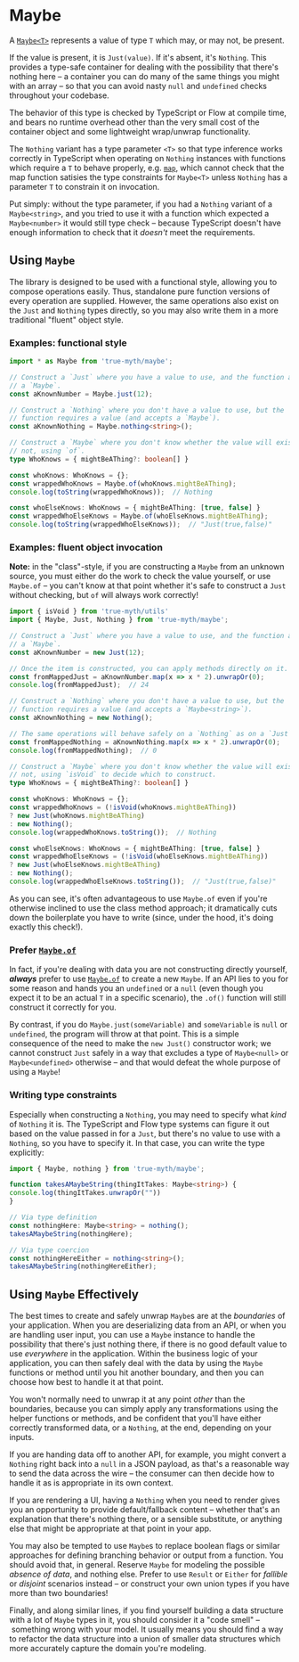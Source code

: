 # Maybe

A [`Maybe<T>`](#maybe) represents a value of type `T` which may, or may not,
be present.

If the value is present, it is `Just(value)`. If it's absent, it's `Nothing`.
This provides a type-safe container for dealing with the possibility that
there's nothing here – a container you can do many of the same things you
might with an array – so that you can avoid nasty `null` and `undefined`
checks throughout your codebase.

The behavior of this type is checked by TypeScript or Flow at compile time,
and bears no runtime overhead other than the very small cost of the container
object and some lightweight wrap/unwrap functionality.

The `Nothing` variant has a type parameter `<T>` so that type inference works
correctly in TypeScript when operating on `Nothing` instances with functions
which require a `T` to behave properly, e.g. [`map`][map], which cannot
check that the map function satisies the type constraints for `Maybe<T>`
unless `Nothing` has a parameter `T` to constrain it on invocation.

[map]: https://chriskrycho.github.io/true-myth/modules/_maybe_.html#map

Put simply: without the type parameter, if you had a `Nothing` variant of a
`Maybe<string>`, and you tried to use it with a function which expected a
`Maybe<number>` it would still type check – because TypeScript doesn't have
enough information to check that it *doesn't* meet the requirements.

## Using `Maybe`

The library is designed to be used with a functional style, allowing you to
compose operations easily. Thus, standalone pure function versions of every
operation are supplied. However, the same operations also exist on the `Just`
and `Nothing` types directly, so you may also write them in a more
traditional "fluent" object style.

### Examples: functional style

```ts
import * as Maybe from 'true-myth/maybe';

// Construct a `Just` where you have a value to use, and the function accepts
// a `Maybe`.
const aKnownNumber = Maybe.just(12);

// Construct a `Nothing` where you don't have a value to use, but the
// function requires a value (and accepts a `Maybe`).
const aKnownNothing = Maybe.nothing<string>();

// Construct a `Maybe` where you don't know whether the value will exist or
// not, using `of`.
type WhoKnows = { mightBeAThing?: boolean[] }

const whoKnows: WhoKnows = {};
const wrappedWhoKnows = Maybe.of(whoKnows.mightBeAThing);
console.log(toString(wrappedWhoKnows));  // Nothing

const whoElseKnows: WhoKnows = { mightBeAThing: [true, false] }
const wrappedWhoElseKnows = Maybe.of(whoElseKnows.mightBeAThing);
console.log(toString(wrappedWhoElseKnows));  // "Just(true,false)"
```

### Examples: fluent object invocation

**Note:** in the "class"-style, if you are constructing a `Maybe` from an
unknown source, you must either do the work to check the value yourself, or
use `Maybe.of` – you can't know at that point whether it's safe to construct
a `Just` without checking, but `of` will always work correctly!

```ts
import { isVoid } from 'true-myth/utils'
import { Maybe, Just, Nothing } from 'true-myth/maybe';

// Construct a `Just` where you have a value to use, and the function accepts
// a `Maybe`.
const aKnownNumber = new Just(12);

// Once the item is constructed, you can apply methods directly on it.
const fromMappedJust = aKnownNumber.map(x => x * 2).unwrapOr(0);
console.log(fromMappedJust);  // 24

// Construct a `Nothing` where you don't have a value to use, but the
// function requires a value (and accepts a `Maybe<string>`).
const aKnownNothing = new Nothing();

// The same operations will behave safely on a `Nothing` as on a `Just`:
const fromMappedNothing = aKnownNothing.map(x => x * 2).unwrapOr(0);
console.log(fromMappedNothing);  // 0

// Construct a `Maybe` where you don't know whether the value will exist or
// not, using `isVoid` to decide which to construct.
type WhoKnows = { mightBeAThing?: boolean[] }

const whoKnows: WhoKnows = {};
const wrappedWhoKnows = (!isVoid(whoKnows.mightBeAThing))
? new Just(whoKnows.mightBeAThing)
: new Nothing();
console.log(wrappedWhoKnows.toString());  // Nothing

const whoElseKnows: WhoKnows = { mightBeAThing: [true, false] }
const wrappedWhoElseKnows = (!isVoid(whoElseKnows.mightBeAThing))
? new Just(whoElseKnows.mightBeAThing)
: new Nothing();
console.log(wrappedWhoElseKnows.toString());  // "Just(true,false)"
```

As you can see, it's often advantageous to use `Maybe.of` even if you're
otherwise inclined to use the class method approach; it dramatically cuts
down the boilerplate you have to write (since, under the hood, it's doing
exactly this check!).

### Prefer [`Maybe.of`]

[`Maybe.of`]: #of

In fact, if you're dealing with data you are not constructing directly
yourself, ***always*** prefer to use [`Maybe.of`] to create a new `Maybe`.
If an API lies to you for some reason and hands you an `undefined` or a
`null` (even though you expect it to be an actual `T` in a specific
scenario), the `.of()` function will still construct it correctly for you.

By contrast, if you do `Maybe.just(someVariable)` and `someVariable` is
`null` or `undefined`, the program will throw at that point. This is a
simple consequence of the need to make the `new Just()` constructor work; we
cannot construct `Just` safely in a way that excludes a type of `Maybe<null>`
or `Maybe<undefined>` otherwise – and that would defeat the whole purpose of
using a `Maybe`!

### Writing type constraints

Especially when constructing a `Nothing`, you may need to specify what *kind*
of `Nothing` it is. The TypeScript and Flow type systems can figure it out
based on the value passed in for a `Just`, but there's no value to use with a
`Nothing`, so you have to specify it. In that case, you can write the type
explicitly:

```ts
import { Maybe, nothing } from 'true-myth/maybe';

function takesAMaybeString(thingItTakes: Maybe<string>) {
console.log(thingItTakes.unwrapOr(""))
}

// Via type definition
const nothingHere: Maybe<string> = nothing();
takesAMaybeString(nothingHere);

// Via type coercion
const nothingHereEither = nothing<string>();
takesAMaybeString(nothingHereEither);
```

## Using `Maybe` Effectively

The best times to create and safely unwrap `Maybe`s are at the *boundaries* of
your application. When you are deserializing data from an API, or when you are
handling user input, you can use a `Maybe` instance to handle the possibility
that there's just nothing there, if there is no good default value to use
*everywhere* in the application. Within the business logic of your
application, you can then safely deal with the data by using the `Maybe`
functions or method until you hit another boundary, and then you can choose
how best to handle it at that point.

You won't normally need to unwrap it at any point *other* than the boundaries,
because you can simply apply any transformations using the helper functions or
methods, and be confident that you'll have either correctly transformed data,
or a `Nothing`, at the end, depending on your inputs.

If you are handing data off to another API, for example, you might convert a
`Nothing` right back into a `null` in a JSON payload, as that's a reasonable
way to send the data across the wire – the consumer can then decide how to
handle it as is appropriate in its own context.

If you are rendering a UI, having a `Nothing` when you need to render gives
you an opportunity to provide default/fallback content – whether that's an
explanation that there's nothing there, or a sensible substitute, or anything
else that might be appropriate at that point in your app.

You may also be tempted to use `Maybe`s to replace boolean flags or similar
approaches for defining branching behavior or output from a function. You
should avoid that, in general. Reserve `Maybe` for modeling the possible
*absence of data*, and nothing else. Prefer to use `Result` or `Either` for
*fallible* or *disjoint* scenarios instead – or construct your own union types
if you have more than two boundaries!

Finally, and along similar lines, if you find yourself building a data
structure with a lot of `Maybe` types in it, you should consider it a "code
smell" – something wrong with your model. It usually means you should find a
way to refactor the data structure into a union of smaller data structures
which more accurately capture the domain you're modeling.